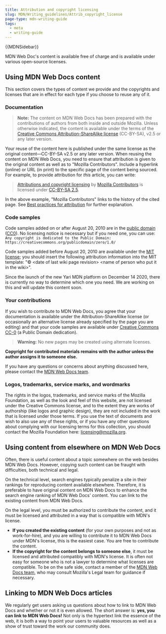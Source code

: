 ```yaml
---
title: Attribution and copyright licensing
slug: MDN/Writing_guidelines/Attrib_copyright_license
page-type: mdn-writing-guide
tags:
  - meta
  - writing-guide
---
```

{{MDNSidebar}}

MDN Web Doc's content is available free of charge and is available under various open-source licenses.

## Using MDN Web Docs content

This section covers the types of content we provide and the copyrights and licenses that are in effect for each type if you choose to reuse any of it.

### Documentation

> **Note:** The content on MDN Web Docs has been prepared with the contributions of authors from both inside and outside Mozilla. Unless otherwise indicated, the content is available under the terms of the [Creative Commons Attribution-ShareAlike license](https://creativecommons.org/licenses/by-sa/2.5/) (CC-BY-SA), v2.5 or any later version.

Your reuse of the content here is published under the same license as the original content—CC-BY-SA v2.5 or any later version. When reusing the content on MDN Web Docs, you need to ensure that attribution is given to the original content as well as to "Mozilla Contributors". Include a hyperlink (online) or URL (in print) to the specific page of the content being sourced. For example, to provide attribution for _this_ article, you can write:

> [Attributions and copyright licensing](/en-US/docs/MDN/Writing_guidelines/Attrib_copyright_license) by [Mozilla Contributors](/en-US/docs/MDN/About/contributors.txt) is licensed under [CC-BY-SA 2.5](https://creativecommons.org/licenses/by-sa/2.5/). <!--need to revisit the contributors.txt link-->

In the above example, "Mozilla Contributors" links to the history of the cited page. See [Best practices for attribution](https://wiki.creativecommons.org/wiki/Marking/Users) for further explanation.

### Code samples

Code samples added on or after August 20, 2010 are in the [public domain](https://creativecommons.org/publicdomain/zero/1.0/) ([CC0](https://creativecommons.org/publicdomain/zero/1.0/)). No licensing notice is necessary but if you need one, you can use: `Any copyright is dedicated to the Public Domain: https://creativecommons.org/publicdomain/zero/1.0/`

Code samples added before August 20, 2010 are available under the [MIT license](https://opensource.org/licenses/mit-license.php); you should insert the following attribution information into the MIT template: "© \<date of last wiki page revision> \<name of person who put it in the wiki>".

Since the launch of the new Yari MDN platform on December 14 2020, there is currently no way to determine which one you need. We are working on this and will update this content soon. <!--do we still need this here?-->

### Your contributions

If you wish to contribute to MDN Web Docs, you agree that your documentation is available under the Attribution-ShareAlike license (or occasionally an alternative license already specified by the page you are editing) and that your code samples are available under [Creative Commons CC-0](https://creativecommons.org/publicdomain/zero/1.0/) (a Public Domain dedication).

> **Warning:** No new pages may be created using alternate licenses.

**Copyright for contributed materials remains with the author unless the author assigns it to someone else.**

If you have any questions or concerns about anything discussed here, please contact the [MDN Web Docs team](https://github.com/mdn/mdn-community/discussions).

### Logos, trademarks, service marks, and wordmarks

The rights in the logos, trademarks, and service marks of the Mozilla Foundation, as well as the look and feel of this website, are not licensed under the Creative Commons license, and to the extent they are works of authorship (like logos and graphic design), they are not included in the work that is licensed under those terms. If you use the text of documents and wish to also use any of these rights, or if you have any other questions about complying with our licensing terms for this collection, you should contact the Mozilla Foundation here: [licensing@mozilla.org](mailto:licensing@mozilla.org).

## Using content from elsewhere on MDN Web Docs

Often, there is useful content about a topic somewhere on the web besides MDN Web Docs. However, copying such content can be fraught with difficulties, both technical and legal.

On the technical level, search engines typically penalize a site in their rankings for reproducing content available elsewhere.
Therefore, it is preferable to have original content on MDN Web Docs to enhance the search engine ranking of MDN Web Docs' content.
You can link to the existing content from MDN Web Docs.

On the legal level, you must be authorized to contribute the content, and it must be licensed and attributed in a way that is compatible with MDN's license.

- **If you created the existing content** (for your own purposes and not as work-for-hire), and you are willing to contribute it to MDN Web Docs under MDN's license, this is the easiest case. You are free to contribute the content.
- **If the copyright for the content belongs to someone else**, it must be licensed and attributed compatibly with MDN's license. It is often not easy for someone who is not a lawyer to determine what licenses are compatible. To be on the safe side, contact a member of the [MDN Web Docs team](https://github.com/mdn/mdn-community/discussions), who may consult Mozilla's Legal team for guidance if necessary.

## Linking to MDN Web Docs articles

We regularly get users asking us questions about how to link to MDN Web Docs and whether or not it is even allowed. The short answer is: **yes, you can link to MDN Web Docs!** Not only is the hypertext link the essence of the web, it is both a way to point your users to valuable resources as well as a show of trust toward the work our community does.
